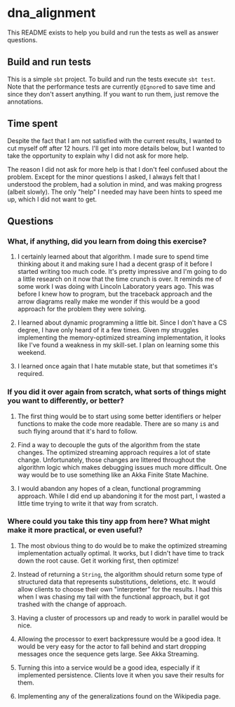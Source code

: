 # dna_alignment

This README exists to help you build and run the tests as well as answer questions.

## Build and run tests

This is a simple `sbt` project.  To build and run the tests execute `sbt test`.  Note that the performance tests are currently `@Ignore`d to save time and since they don't assert anything.  If you want to run them, just remove the annotations.

## Time spent

Despite the fact that I am not satisfied with the current results, I wanted to cut myself off after 12 hours.  I'll get into more details below, but I wanted to take the opportunity to explain why I did not ask for more help.

The reason I did not ask for more help is that I don't feel confused about the problem.  Except for the minor questions I asked, I always felt that I understood the problem, had a solution in mind, and was making progress (albeit slowly).  The only "help" I needed may have been hints to speed me up, which I did not want to get.

## Questions

### What, if anything, did you learn from doing this exercise?

1. I certainly learned about that algorithm.  I made sure to spend time thinking about it and making sure I had a decent grasp of it before I started writing too much code.  It's pretty impressive and I'm going to do a little research on it now that the time crunch is over.  It reminds me of some work I was doing with Lincoln Laboratory years ago.  This was before I knew how to program, but the traceback approach and the arrow diagrams really make me wonder if this would be a good approach for the problem they were solving.

2. I learned about dynamic programming a little bit.  Since I don't have a CS degree, I have only heard of it a few times.  Given my struggles implementing the memory-optimized streaming implementation, it looks like I've found a weakness in my skill-set.  I plan on learning some this weekend.

3. I learned once again that I hate mutable state, but that sometimes it's required.


###  If you did it over again from scratch, what sorts of things might you want to differently, or better?

1. The first thing would be to start using some better identifiers or helper functions to make the code more readable.  There are so many `i`s and such flying around that it's hard to follow.

2. Find a way to decouple the guts of the algorithm from the state changes.  The optimized streaming approach requires a lot of state change.  Unfortunately, those changes are littered throughout the algorithm logic which makes debugging issues much more difficult.  One way would be to use something like an Akka Finite State Machine.

3. I would abandon any hopes of a clean, functional programming approach.  While I did end up abandoning it for the most part, I wasted a little time trying to write it that way from scratch.


### Where could you take this tiny app from here? What might make it more practical, or even useful?

1. The most obvious thing to do would be to make the optimized streaming implementation actually optimal.  It works, but I didn't have time to track down the root cause.  Get it working first, then optimize!

2. Instead of returning a `String`, the algorithm should return some type of structured data that represents substitutions, deletions, etc.  It would allow clients to choose their own "interpreter" for the results.  I had this when I was chasing my tail with the functional approach, but it got trashed with the change of approach.  

3. Having a cluster of processors up and ready to work in parallel would be nice.

4. Allowing the processor to exert backpressure would be a good idea.  It would be very easy for the actor to fall behind and start dropping messages once the sequence gets large.  See Akka Streaming.

5. Turning this into a service would be a good idea, especially if it implemented persistence.  Clients love it when you save their results for them.

6. Implementing any of the generalizations found on the Wikipedia page.






